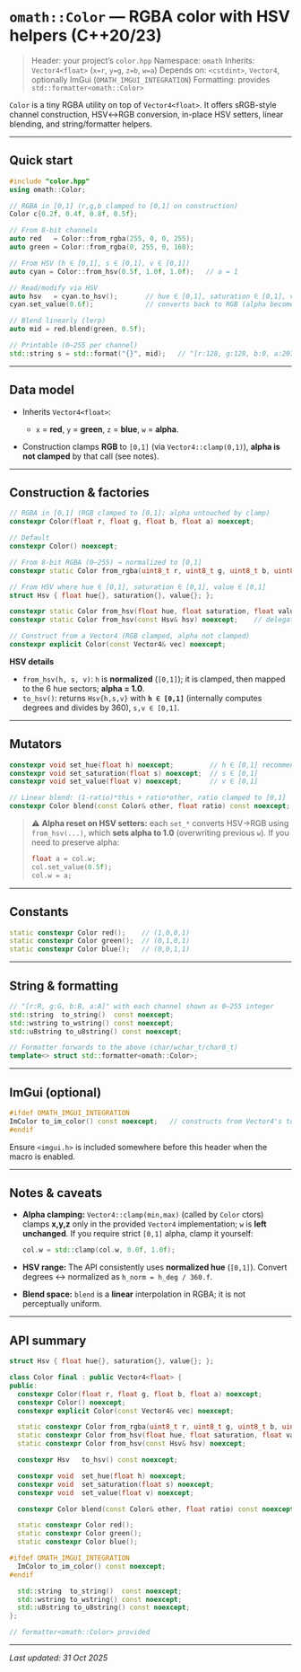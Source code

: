# `omath::Color` — RGBA color with HSV helpers (C++20/23)

> Header: your project’s `color.hpp`
> Namespace: `omath`
> Inherits: `Vector4<float>` (`x=r`, `y=g`, `z=b`, `w=a`)
> Depends on: `<cstdint>`, `Vector4`, optionally ImGui (`OMATH_IMGUI_INTEGRATION`)
> Formatting: provides `std::formatter<omath::Color>`

`Color` is a tiny RGBA utility on top of `Vector4<float>`. It offers sRGB-style channel construction, HSV↔RGB conversion, in-place HSV setters, linear blending, and string/formatter helpers.

---

## Quick start

```cpp
#include "color.hpp"
using omath::Color;

// RGBA in [0,1] (r,g,b clamped to [0,1] on construction)
Color c{0.2f, 0.4f, 0.8f, 0.5f};

// From 8-bit channels
auto red   = Color::from_rgba(255, 0, 0, 255);
auto green = Color::from_rgba(0, 255, 0, 160);

// From HSV (h ∈ [0,1], s ∈ [0,1], v ∈ [0,1])
auto cyan = Color::from_hsv(0.5f, 1.0f, 1.0f);   // a = 1

// Read/modify via HSV
auto hsv   = cyan.to_hsv();       // hue ∈ [0,1], saturation ∈ [0,1], value ∈ [0,1]
cyan.set_value(0.6f);             // converts back to RGB (alpha becomes 1)

// Blend linearly (lerp)
auto mid = red.blend(green, 0.5f);

// Printable (0–255 per channel)
std::string s = std::format("{}", mid);   // "[r:128, g:128, b:0, a:207]" for example
```

---

## Data model

* Inherits `Vector4<float>`:

    * `x` = **red**, `y` = **green**, `z` = **blue**, `w` = **alpha**.
* Construction clamps **RGB** to `[0,1]` (via `Vector4::clamp(0,1)`), **alpha is not clamped** by that call (see notes).

---

## Construction & factories

```cpp
// RGBA in [0,1] (RGB clamped to [0,1]; alpha untouched by clamp)
constexpr Color(float r, float g, float b, float a) noexcept;

// Default
constexpr Color() noexcept;

// From 8-bit RGBA (0–255) → normalized to [0,1]
constexpr static Color from_rgba(uint8_t r, uint8_t g, uint8_t b, uint8_t a) noexcept;

// From HSV where hue ∈ [0,1], saturation ∈ [0,1], value ∈ [0,1]
struct Hsv { float hue{}, saturation{}, value{}; };

constexpr static Color from_hsv(float hue, float saturation, float value) noexcept;
constexpr static Color from_hsv(const Hsv& hsv) noexcept;    // delegates to the above

// Construct from a Vector4 (RGB clamped, alpha not clamped)
constexpr explicit Color(const Vector4& vec) noexcept;
```

**HSV details**

* `from_hsv(h, s, v)`: `h` is **normalized** (`[0,1]`); it is clamped, then mapped to the 6 hue sectors; **alpha = 1.0**.
* `to_hsv()`: returns `Hsv{h,s,v}` with **`h ∈ [0,1]`** (internally computes degrees and divides by 360), `s,v ∈ [0,1]`.

---

## Mutators

```cpp
constexpr void set_hue(float h) noexcept;         // h ∈ [0,1] recommended
constexpr void set_saturation(float s) noexcept;  // s ∈ [0,1]
constexpr void set_value(float v) noexcept;       // v ∈ [0,1]

// Linear blend: (1-ratio)*this + ratio*other, ratio clamped to [0,1]
constexpr Color blend(const Color& other, float ratio) const noexcept;
```

> ⚠️ **Alpha reset on HSV setters:** each `set_*` converts HSV→RGB using `from_hsv(...)`, which **sets alpha to 1.0** (overwriting previous `w`). If you need to preserve alpha:
>
> ```cpp
> float a = col.w;
> col.set_value(0.5f);
> col.w = a;
> ```

---

## Constants

```cpp
static constexpr Color red();    // (1,0,0,1)
static constexpr Color green();  // (0,1,0,1)
static constexpr Color blue();   // (0,0,1,1)
```

---

## String & formatting

```cpp
// "[r:R, g:G, b:B, a:A]" with each channel shown as 0–255 integer
std::string  to_string()  const noexcept;
std::wstring to_wstring() const noexcept;
std::u8string to_u8string() const noexcept;

// Formatter forwards to the above (char/wchar_t/char8_t)
template<> struct std::formatter<omath::Color>;
```

---

## ImGui (optional)

```cpp
#ifdef OMATH_IMGUI_INTEGRATION
ImColor to_im_color() const noexcept;   // constructs from Vector4's to_im_vec4()
#endif
```

Ensure `<imgui.h>` is included somewhere before this header when the macro is enabled.

---

## Notes & caveats

* **Alpha clamping:** `Vector4::clamp(min,max)` (called by `Color` ctors) clamps **x,y,z** only in the provided `Vector4` implementation; `w` is **left unchanged**. If you require strict `[0,1]` alpha, clamp it yourself:

  ```cpp
  col.w = std::clamp(col.w, 0.0f, 1.0f);
  ```
* **HSV range:** The API consistently uses **normalized hue** (`[0,1]`). Convert degrees ↔ normalized as `h_norm = h_deg / 360.f`.
* **Blend space:** `blend` is a **linear** interpolation in RGBA; it is not perceptually uniform.

---

## API summary

```cpp
struct Hsv { float hue{}, saturation{}, value{}; };

class Color final : public Vector4<float> {
public:
  constexpr Color(float r, float g, float b, float a) noexcept;
  constexpr Color() noexcept;
  constexpr explicit Color(const Vector4& vec) noexcept;

  static constexpr Color from_rgba(uint8_t r, uint8_t g, uint8_t b, uint8_t a) noexcept;
  static constexpr Color from_hsv(float hue, float saturation, float value) noexcept;
  static constexpr Color from_hsv(const Hsv& hsv) noexcept;

  constexpr Hsv   to_hsv() const noexcept;

  constexpr void  set_hue(float h) noexcept;
  constexpr void  set_saturation(float s) noexcept;
  constexpr void  set_value(float v) noexcept;

  constexpr Color blend(const Color& other, float ratio) const noexcept;

  static constexpr Color red();
  static constexpr Color green();
  static constexpr Color blue();

#ifdef OMATH_IMGUI_INTEGRATION
  ImColor to_im_color() const noexcept;
#endif

  std::string  to_string()  const noexcept;
  std::wstring to_wstring() const noexcept;
  std::u8string to_u8string() const noexcept;
};

// formatter<omath::Color> provided
```

---

*Last updated: 31 Oct 2025*
